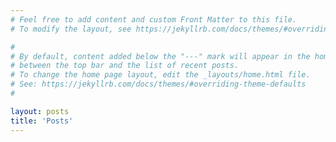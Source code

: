 ```yaml
---
# Feel free to add content and custom Front Matter to this file.
# To modify the layout, see https://jekyllrb.com/docs/themes/#overriding-theme-defaults

#
# By default, content added below the "---" mark will appear in the home page
# between the top bar and the list of recent posts.
# To change the home page layout, edit the _layouts/home.html file.
# See: https://jekyllrb.com/docs/themes/#overriding-theme-defaults
#

layout: posts
title: 'Posts'
---
```

